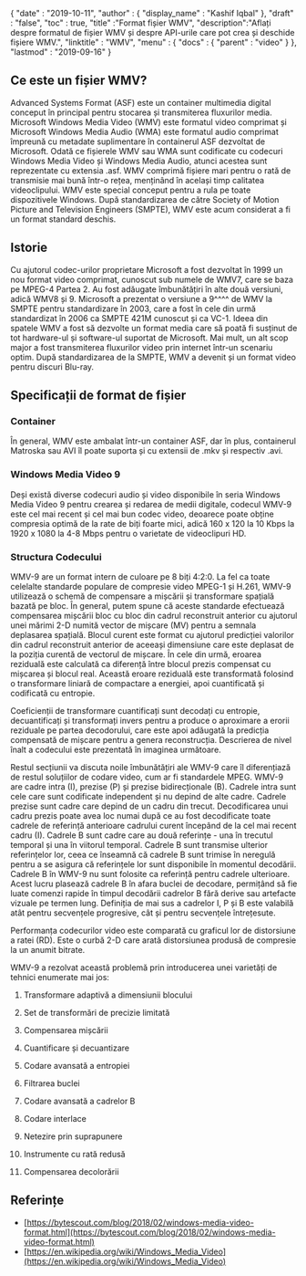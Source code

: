 {
  "date" : "2019-10-11",
  "author" : {
    "display_name" : "Kashif Iqbal"
},
  "draft" : "false",
  "toc" : true,
  "title" :"Format fișier WMV",
  "description":"Aflați despre formatul de fișier WMV și despre API-urile care pot crea și deschide fișiere WMV.",
  "linktitle" : "WMV",
  "menu" : {
    "docs" : {
      "parent" : "video"
}
},
  "lastmod" : "2019-09-16"
}

## Ce este un fișier WMV?

Advanced Systems Format (ASF) este un container multimedia digital conceput în principal pentru stocarea și transmiterea fluxurilor media. Microsoft Windows Media Video (WMV) este formatul video comprimat și Microsoft Windows Media Audio (WMA) este formatul audio comprimat împreună cu metadate suplimentare în containerul ASF dezvoltat de Microsoft. Odată ce fișierele WMV sau WMA sunt codificate cu codecuri Windows Media Video și Windows Media Audio, atunci acestea sunt reprezentate cu extensia .asf. WMV comprimă fișiere mari pentru o rată de transmisie mai bună într-o rețea, menținând în același timp calitatea videoclipului. WMV este special conceput pentru a rula pe toate dispozitivele Windows. După standardizarea de către Society of Motion Picture and Television Engineers (SMPTE), WMV este acum considerat a fi un format standard deschis.

## Istorie ##

Cu ajutorul codec-urilor proprietare Microsoft a fost dezvoltat în 1999 un nou format video comprimat, cunoscut sub numele de WMV7, care se baza pe MPEG-4 Partea 2. Au fost adăugate îmbunătățiri în alte două versiuni, adică WMV8 și 9. Microsoft a prezentat o versiune a 9^^^^ de WMV la SMPTE pentru standardizare în 2003, care a fost în cele din urmă standardizat în 2006 ca SMPTE 421M cunoscut și ca VC-1. Ideea din spatele WMV a fost să dezvolte un format media care să poată fi susținut de tot hardware-ul și software-ul suportat de Microsoft. Mai mult, un alt scop major a fost transmiterea fluxurilor video prin internet într-un scenariu optim. După standardizarea de la SMPTE, WMV a devenit și un format video pentru discuri Blu-ray.

## Specificații de format de fișier

### Container

În general, WMV este ambalat într-un container ASF, dar în plus, containerul Matroska sau AVI îl poate suporta și cu extensii de .mkv și respectiv .avi.

### Windows Media Video 9

Deși există diverse codecuri audio și video disponibile în seria Windows Media Video 9 pentru crearea și redarea de medii digitale, codecul WMV-9 este cel mai recent și cel mai bun codec video, deoarece poate obține compresia optimă de la rate de biți foarte mici, adică 160 x 120 la 10 Kbps la 1920 x 1080 la 4-8 Mbps pentru o varietate de videoclipuri HD.

### Structura Codecului

WMV-9 are un format intern de culoare pe 8 biți 4:2:0. La fel ca toate celelalte standarde populare de compresie video MPEG-1 și H.261, WMV-9 utilizează o schemă de compensare a mișcării și transformare spațială bazată pe bloc. În general, putem spune că aceste standarde efectuează compensarea mișcării bloc cu bloc din cadrul reconstruit anterior cu ajutorul unei mărimi 2-D numită vector de mișcare (MV) pentru a semnala deplasarea spațială. Blocul curent este format cu ajutorul predicției valorilor din cadrul reconstruit anterior de aceeași dimensiune care este deplasat de la poziția curentă de vectorul de mișcare. În cele din urmă, eroarea reziduală este calculată ca diferență între blocul prezis compensat cu mișcarea și blocul real. Această eroare reziduală este transformată folosind o transformare liniară de compactare a energiei, apoi cuantificată și codificată cu entropie.

Coeficienții de transformare cuantificați sunt decodați cu entropie, decuantificați și transformați invers pentru a produce o aproximare a erorii reziduale pe partea decodorului, care este apoi adăugată la predicția compensată de mișcare pentru a genera reconstrucția. Descrierea de nivel înalt a codecului este prezentată în imaginea următoare.

Restul secțiunii va discuta noile îmbunătățiri ale WMV-9 care îl diferențiază de restul soluțiilor de codare video, cum ar fi standardele MPEG. WMV-9 are cadre intra (I), prezise (P) și prezise bidirecționale (B). Cadrele intra sunt cele care sunt codificate independent și nu depind de alte cadre. Cadrele prezise sunt cadre care depind de un cadru din trecut. Decodificarea unui cadru prezis poate avea loc numai după ce au fost decodificate toate cadrele de referință anterioare cadrului curent începând de la cel mai recent cadru (I). Cadrele B sunt cadre care au două referințe - una în trecutul temporal și una în viitorul temporal. Cadrele B sunt transmise ulterior referințelor lor, ceea ce înseamnă că cadrele B sunt trimise în neregulă pentru a se asigura că referințele lor sunt disponibile în momentul decodării. Cadrele B în WMV-9 nu sunt folosite ca referință pentru cadrele ulterioare. Acest lucru plasează cadrele B în afara buclei de decodare, permițând să fie luate comenzi rapide în timpul decodării cadrelor B fără derive sau artefacte vizuale pe termen lung. Definiția de mai sus a cadrelor I, P și B este valabilă atât pentru secvențele progresive, cât și pentru secvențele întrețesute.

Performanța codecurilor video este comparată cu graficul lor de distorsiune a ratei (RD). Este o curbă 2-D care arată distorsiunea produsă de compresie la un anumit bitrate.

WMV-9 a rezolvat această problemă prin introducerea unei varietăți de tehnici enumerate mai jos:

1. Transformare adaptivă a dimensiunii blocului

2. Set de transformări de precizie limitată

3. Compensarea mișcării

4. Cuantificare și decuantizare

5. Codare avansată a entropiei

6. Filtrarea buclei

7. Codare avansată a cadrelor B

8. Codare interlace

9. Netezire prin suprapunere

10. Instrumente cu rată redusă

11. Compensarea decolorării

## Referințe ##

* [https://bytescout.com/blog/2018/02/windows-media-video-format.html](https://bytescout.com/blog/2018/02/windows-media-video-format.html)
* [https://en.wikipedia.org/wiki/Windows_Media_Video](https://en.wikipedia.org/wiki/Windows_Media_Video)



